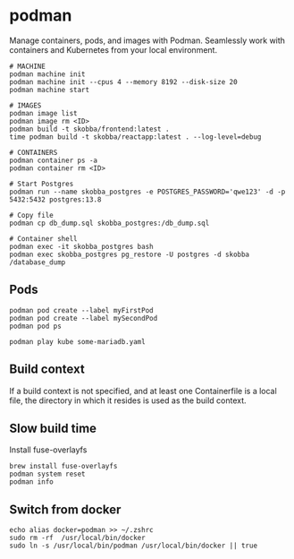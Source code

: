# podman
Manage containers, pods, and images with Podman. Seamlessly work with containers and Kubernetes from your local environment.

```
# MACHINE
podman machine init
podman machine init --cpus 4 --memory 8192 --disk-size 20
podman machine start

# IMAGES
podman image list 
podman image rm <ID>
podman build -t skobba/frontend:latest .
time podman build -t skobba/reactapp:latest . --log-level=debug

# CONTAINERS
podman container ps -a
podman container rm <ID>

# Start Postgres
podman run --name skobba_postgres -e POSTGRES_PASSWORD='qwe123' -d -p 5432:5432 postgres:13.8

# Copy file
podman cp db_dump.sql skobba_postgres:/db_dump.sql

# Container shell
podman exec -it skobba_postgres bash
podman exec skobba_postgres pg_restore -U postgres -d skobba /database_dump
```

## Pods
```
podman pod create --label myFirstPod
podman pod create --label mySecondPod
podman pod ps

podman play kube some-mariadb.yaml
```


## Build context
If a build context is not specified, and at least one Containerfile is a local file, the directory in which it resides is used as the build context.

## Slow build time
Install fuse-overlayfs

```
brew install fuse-overlayfs
podman system reset
podman info
```
## Switch from docker
```
echo alias docker=podman >> ~/.zshrc
sudo rm -rf  /usr/local/bin/docker
sudo ln -s /usr/local/bin/podman /usr/local/bin/docker || true
```

